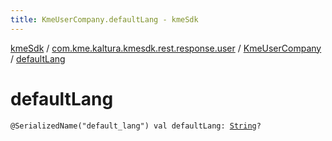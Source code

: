 ```yaml
---
title: KmeUserCompany.defaultLang - kmeSdk
---
```


[kmeSdk](../../index.html) / [com.kme.kaltura.kmesdk.rest.response.user](../index.html) / [KmeUserCompany](index.html) / [defaultLang](./default-lang.html)

# defaultLang

`@SerializedName("default_lang") val defaultLang: `[`String`](https://kotlinlang.org/api/latest/jvm/stdlib/kotlin/-string/index.html)`?`